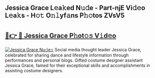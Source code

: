 ## Jessica Grace L𝚎a𝚔ed N𝚞𝚍e - Part-njE Vi𝚍𝚎o L𝚎a𝚔s - H𝚘𝚝 O𝚗𝚕yf𝚊ns P𝚑𝚘tos ZVsV5

# <h2><a href="http://kfeeth2.oniu.top/?m=Jessica+Grace">🔗👉 🔴 Jessica Grace P𝚑ot𝚘𝚜 V𝚒d𝚎o</a></h2>

[![Jessica Grace Nu𝚍e𝚜](https://i.imgur.com/0qMVB7G.gif)](http://kfeeth2.oniu.top/?m=Jessica+Grace)
Social media thought leader Jessica Grace, celebrated for sharing dance and lifestyle information through performances and personal blogs. Gifted costume designer assistant Jessica Grace, famed for their exceptional skills and accomplishments in assisting costume designers.  
